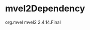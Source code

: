 # mvel2Dependency

<dependency>
      <groupId>org.mvel</groupId>
      <artifactId>mvel2</artifactId>
      <version>2.4.14.Final</version>
    </dependency>
